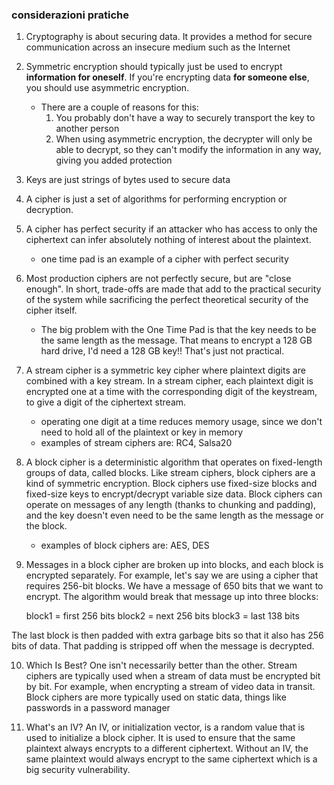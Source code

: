 ### considerazioni pratiche

1. Cryptography is about securing data. It provides a method for secure communication across an insecure medium such as the Internet

2. Symmetric encryption should typically just be used to encrypt **information for oneself**. If you're encrypting data **for someone else**, you should use asymmetric encryption.
    - There are a couple of reasons for this:
        1. You probably don't have a way to securely transport the key to another person
        2. When using asymmetric encryption, the decrypter will only be able to decrypt, so they can't modify the information in any way, giving you added protection

3. Keys are just strings of bytes used to secure data

4. A cipher is just a set of algorithms for performing encryption or decryption.

5. A cipher has perfect security if an attacker who has access to only the ciphertext can infer absolutely nothing of interest about the plaintext.
    - one time pad is an example of a cipher with perfect security

6. Most production ciphers are not perfectly secure, but are "close enough". In short, trade-offs are made that add to the practical security of the system while sacrificing the perfect theoretical security of the cipher itself.
    - The big problem with the One Time Pad is that the key needs to be the same length as the message. That means to encrypt a 128 GB hard drive, I'd need a 128 GB key!! That's just not practical.

7. A stream cipher is a symmetric key cipher where plaintext digits are combined with a key stream. In a stream cipher, each plaintext digit is encrypted one at a time with the corresponding digit of the keystream, to give a digit of the ciphertext stream.
    - operating one digit at a time reduces memory usage, since we don't need to hold all of the plaintext or key in memory
    - examples of stream ciphers are: RC4, Salsa20

8. A block cipher is a deterministic algorithm that operates on fixed-length groups of data, called blocks. Like stream ciphers, block ciphers are a kind of symmetric encryption. Block ciphers use fixed-size blocks and fixed-size keys to encrypt/decrypt variable size data. Block ciphers can operate on messages of any length (thanks to chunking and padding), and the key doesn't even need to be the same length as the message or the block.
    - examples of block ciphers are: AES, DES

9. Messages in a block cipher are broken up into blocks, and each block is encrypted separately. For example, let's say we are using a cipher that requires 256-bit blocks. We have a message of 650 bits that we want to encrypt. The algorithm would break that message up into three blocks:

    block1 = first 256 bits
    block2 = next 256 bits
    block3 = last 138 bits

The last block is then padded with extra garbage bits so that it also has 256 bits of data. That padding is stripped off when the message is decrypted.

10. Which Is Best? One isn't necessarily better than the other. Stream ciphers are typically used when a stream of data must be encrypted bit by bit. For example, when encrypting a stream of video data in transit. Block ciphers are more typically used on static data, things like passwords in a password manager


11. What's an IV? An IV, or initialization vector, is a random value that is used to initialize a block cipher. It is used to ensure that the same plaintext always encrypts to a different ciphertext. Without an IV, the same plaintext would always encrypt to the same ciphertext which is a big security vulnerability.



